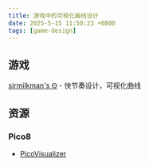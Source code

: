 ```yaml
---
title: 游戏中的可视化曲线设计
date: 2025-5-15 11:50:23 +0800
tags: [game-design]
---
```


## 游戏

[sirmilkman's Ꙩ](https://sirmilkman.itch.io/o) - 快节奏设计，可视化曲线

## 资源

### Pico8

* [PicoVisualizer](https://www.lexaloffle.com/bbs/?tid=33732)
